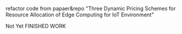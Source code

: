 refactor code from papaer&repo "Three Dynamic Pricing Schemes for Resource
Allocation of Edge Computing for IoT Environment"

Not Yet FINISHED WORK 

